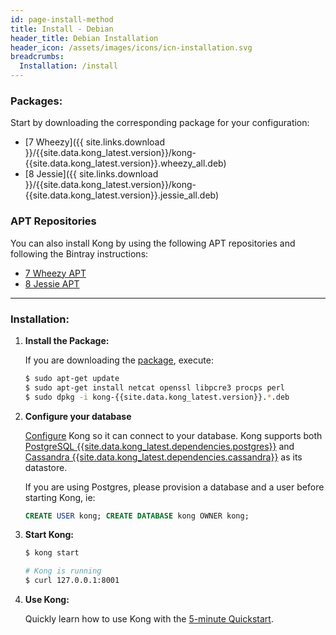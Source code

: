 ```yaml
---
id: page-install-method
title: Install - Debian
header_title: Debian Installation
header_icon: /assets/images/icons/icn-installation.svg
breadcrumbs:
  Installation: /install
---
```


### Packages:

Start by downloading the corresponding package for your configuration:

- [7 Wheezy]({{ site.links.download }}/{{site.data.kong_latest.version}}/kong-{{site.data.kong_latest.version}}.wheezy_all.deb)
- [8 Jessie]({{ site.links.download }}/{{site.data.kong_latest.version}}/kong-{{site.data.kong_latest.version}}.jessie_all.deb)

### APT Repositories

You can also install Kong by using the following APT repositories and following the Bintray instructions:

- [7 Wheezy APT](https://bintray.com/mashape/kong-debian-wheezy-{{site.data.kong_latest.release}})
- [8 Jessie APT](https://bintray.com/mashape/kong-debian-jessie-{{site.data.kong_latest.release}})

----

### Installation:

1. **Install the Package:**

    If you are downloading the [package](#packages), execute:

    ```bash
    $ sudo apt-get update
    $ sudo apt-get install netcat openssl libpcre3 procps perl
    $ sudo dpkg -i kong-{{site.data.kong_latest.version}}.*.deb
    ```

2. **Configure your database**

    [Configure][configuration] Kong so it can connect to your database. Kong supports both [PostgreSQL {{site.data.kong_latest.dependencies.postgres}}](http://www.postgresql.org/) and [Cassandra {{site.data.kong_latest.dependencies.cassandra}}](http://cassandra.apache.org/) as its datastore.

    If you are using Postgres, please provision a database and a user before starting Kong, ie:

    ```sql
    CREATE USER kong; CREATE DATABASE kong OWNER kong;
    ```

3. **Start Kong:**

    ```bash
    $ kong start

    # Kong is running
    $ curl 127.0.0.1:8001
    ```

4. **Use Kong:**

    Quickly learn how to use Kong with the [5-minute Quickstart](/docs/latest/getting-started/quickstart).

[configuration]: /docs/{{site.data.kong_latest.release}}/configuration#database
